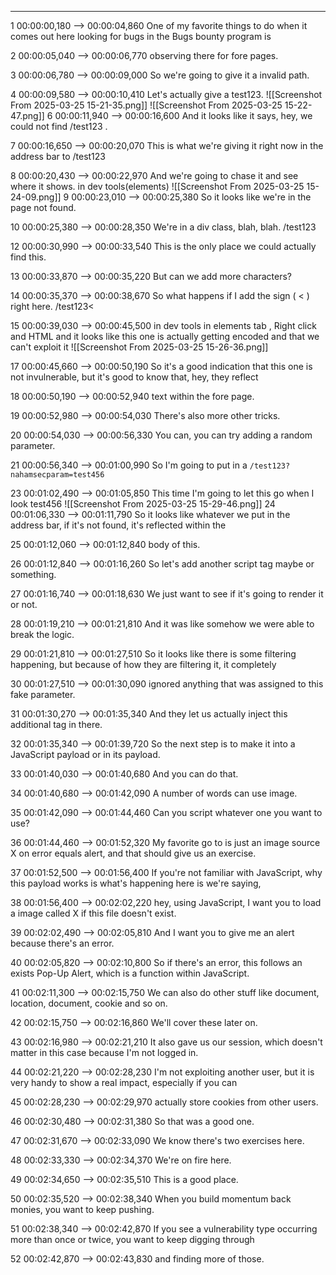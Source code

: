 







---

1
00:00:00,180 --> 00:00:04,860
One of my favorite things to do when it comes out here looking for bugs in the Bugs bounty program is

2
00:00:05,040 --> 00:00:06,770
observing there for fore pages.

3
00:00:06,780 --> 00:00:09,000
So we're going to give it a invalid path.

4
00:00:09,580 --> 00:00:10,410
Let's actually give a test123.
![[Screenshot From 2025-03-25 15-21-35.png]]
![[Screenshot From 2025-03-25 15-22-47.png]]
6
00:00:11,940 --> 00:00:16,600
And it looks like it says, hey, we could not find /test123 .

7
00:00:16,650 --> 00:00:20,070
This is what we're giving it right now in the address bar to /test123

8
00:00:20,430 --> 00:00:22,970
And we're going to chase it and see where it shows. in dev tools(elements) 
![[Screenshot From 2025-03-25 15-24-09.png]]
9
00:00:23,010 --> 00:00:25,380
So it looks like we're in the page not found.

10
00:00:25,380 --> 00:00:28,350
We're in a div class, blah, blah.
/test123

12
00:00:30,990 --> 00:00:33,540
This is the only place we could actually find this.

13
00:00:33,870 --> 00:00:35,220
But can we add more characters?

14
00:00:35,370 --> 00:00:38,670
So what happens if I add the sign ( < ) right here. /test123<

15
00:00:39,030 --> 00:00:45,500
in dev tools in elements tab , Right click and HTML and it looks like this one is actually getting encoded and that we can't exploit it
![[Screenshot From 2025-03-25 15-26-36.png]]


17
00:00:45,660 --> 00:00:50,190
So it's a good indication that this one is not invulnerable, but it's good to know that, hey, they reflect

18
00:00:50,190 --> 00:00:52,940
text within the fore page.

19
00:00:52,980 --> 00:00:54,030
There's also more other tricks.

20
00:00:54,030 --> 00:00:56,330
You can, you can try adding a random parameter.

21
00:00:56,340 --> 00:01:00,990
So I'm going to put in a   `/test123?nahamsecparam=test456`

23
00:01:02,490 --> 00:01:05,850
This time I'm going to let this go when I look test456
![[Screenshot From 2025-03-25 15-29-46.png]]
24
00:01:06,330 --> 00:01:11,790
So it looks like whatever we put in the address bar, if it's not found, it's reflected within the

25
00:01:12,060 --> 00:01:12,840
body of this.

26
00:01:12,840 --> 00:01:16,260
So let's add another script tag maybe or something.

27
00:01:16,740 --> 00:01:18,630
We just want to see if it's going to render it or not.

28
00:01:19,210 --> 00:01:21,810
And it was like somehow we were able to break the logic.

29
00:01:21,810 --> 00:01:27,510
So it looks like there is some filtering happening, but because of how they are filtering it, it completely

30
00:01:27,510 --> 00:01:30,090
ignored anything that was assigned to this fake parameter.

31
00:01:30,270 --> 00:01:35,340
And they let us actually inject this additional tag in there.

32
00:01:35,340 --> 00:01:39,720
So the next step is to make it into a JavaScript payload or in its payload.

33
00:01:40,030 --> 00:01:40,680
And you can do that.

34
00:01:40,680 --> 00:01:42,090
A number of words can use image.

35
00:01:42,090 --> 00:01:44,460
Can you script whatever one you want to use?

36
00:01:44,460 --> 00:01:52,320
My favorite go to is just an image source X on error equals alert, and that should give us an exercise.

37
00:01:52,500 --> 00:01:56,400
If you're not familiar with JavaScript, why this payload works is what's happening here is we're saying,

38
00:01:56,400 --> 00:02:02,220
hey, using JavaScript, I want you to load a image called X if this file doesn't exist.

39
00:02:02,490 --> 00:02:05,810
And I want you to give me an alert because there's an error.

40
00:02:05,820 --> 00:02:10,800
So if there's an error, this follows an exists Pop-Up Alert, which is a function within JavaScript.

41
00:02:11,300 --> 00:02:15,750
We can also do other stuff like document, location, document, cookie and so on.

42
00:02:15,750 --> 00:02:16,860
We'll cover these later on.

43
00:02:16,980 --> 00:02:21,210
It also gave us our session, which doesn't matter in this case because I'm not logged in.

44
00:02:21,220 --> 00:02:28,230
I'm not exploiting another user, but it is very handy to show a real impact, especially if you can

45
00:02:28,230 --> 00:02:29,970
actually store cookies from other users.

46
00:02:30,480 --> 00:02:31,380
So that was a good one.

47
00:02:31,670 --> 00:02:33,090
We know there's two exercises here.

48
00:02:33,330 --> 00:02:34,370
We're on fire here.

49
00:02:34,650 --> 00:02:35,510
This is a good place.

50
00:02:35,520 --> 00:02:38,340
When you build momentum back monies, you want to keep pushing.

51
00:02:38,340 --> 00:02:42,870
If you see a vulnerability type occurring more than once or twice, you want to keep digging through

52
00:02:42,870 --> 00:02:43,830
and finding more of those.